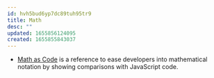 ```yaml
---
id: hvh5bud6yp7dc89tuh95tr9
title: Math
desc: ""
updated: 1655856124095
created: 1655855843037
---
```


- [Math as Code](https://github.com/Jam3/math-as-code) is a reference to ease developers into mathematical notation by showing comparisons with JavaScript code.
